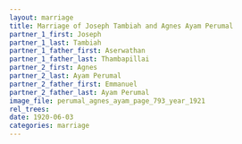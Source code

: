 ```yaml
---
layout: marriage
title: Marriage of Joseph Tambiah and Agnes Ayam Perumal
partner_1_first: Joseph
partner_1_last: Tambiah
partner_1_father_first: Aserwathan
partner_1_father_last: Thambapillai
partner_2_first: Agnes
partner_2_last: Ayam Perumal
partner_2_father_first: Emmanuel
partner_2_father_last: Ayam Perumal
image_file: perumal_agnes_ayam_page_793_year_1921
rel_trees:
date: 1920-06-03
categories: marriage
---
```


